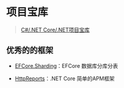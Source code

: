 # 项目宝库

> [C#/.NET Core/.NET项目宝库](https://github.com/dotnettreasury)

## 优秀的的框架

- [EFCore.Sharding](https://github.com/coldairarrow/efcore.sharding)：EFCore 数据库分库分表

- [HttpReports](https://github.com/springleee/httpreports)：.NET Core 简单的APM框架
